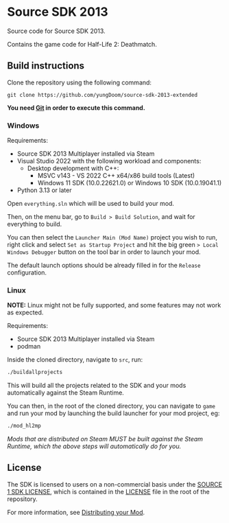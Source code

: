 # Source SDK 2013

Source code for Source SDK 2013.

Contains the game code for Half-Life 2: Deathmatch.

## Build instructions

Clone the repository using the following command:

`git clone https://github.com/yungDoom/source-sdk-2013-extended`

**You need [Git](https://git-scm.com/) in order to execute this command.**

### Windows

Requirements:
 - Source SDK 2013 Multiplayer installed via Steam
 - Visual Studio 2022 with the following workload and components:
   - Desktop development with C++:
     - MSVC v143 - VS 2022 C++ x64/x86 build tools (Latest)
     - Windows 11 SDK (10.0.22621.0) or Windows 10 SDK (10.0.19041.1)
 - Python 3.13 or later

Open `everything.sln` which will be used to build your mod.

Then, on the menu bar, go to `Build > Build Solution`, and wait for everything to build.

You can then select the `Launcher Main (Mod Name)` project you wish to run, right click and select `Set as Startup Project` and hit the big green `> Local Windows Debugger` button on the tool bar in order to launch your mod.

The default launch options should be already filled in for the `Release` configuration.

### Linux

**NOTE:** Linux might not be fully supported, and some features may not work as expected.

Requirements:
 - Source SDK 2013 Multiplayer installed via Steam
 - podman

Inside the cloned directory, navigate to `src`, run:
```bash
./buildallprojects
```

This will build all the projects related to the SDK and your mods automatically against the Steam Runtime.

You can then, in the root of the cloned directory, you can navigate to `game` and run your mod by launching the build launcher for your mod project, eg:
```bash
./mod_hl2mp
```

*Mods that are distributed on Steam MUST be built against the Steam Runtime, which the above steps will automatically do for you.*

## License

The SDK is licensed to users on a non-commercial basis under the [SOURCE 1 SDK LICENSE](LICENSE), which is contained in the [LICENSE](LICENSE) file in the root of the repository.

For more information, see [Distributing your Mod](#markdown-header-distributing-your-mod).
